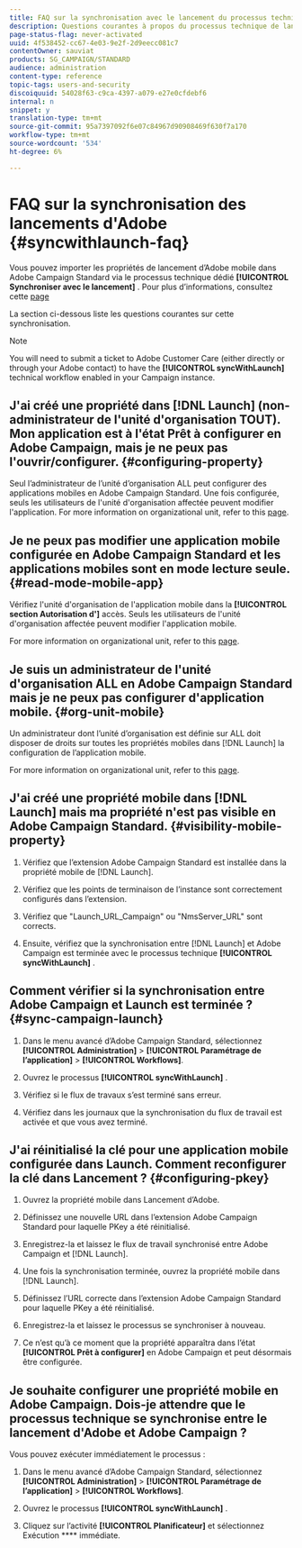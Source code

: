 ```yaml
---
title: FAQ sur la synchronisation avec le lancement du processus technique
description: Questions courantes à propos du processus technique de lancement.
page-status-flag: never-activated
uuid: 4f538452-cc67-4e03-9e2f-2d9eecc081c7
contentOwner: sauviat
products: SG_CAMPAIGN/STANDARD
audience: administration
content-type: reference
topic-tags: users-and-security
discoiquuid: 54028f63-c9ca-4397-a079-e27e0cfdebf6
internal: n
snippet: y
translation-type: tm+mt
source-git-commit: 95a7397092f6e07c84967d90908469f630f7a170
workflow-type: tm+mt
source-wordcount: '534'
ht-degree: 6%

---
```



# FAQ sur la synchronisation des lancements d&#39;Adobe {#syncwithlaunch-faq}

Vous pouvez importer les propriétés de lancement d’Adobe mobile dans Adobe Campaign Standard via le processus technique dédié **[!UICONTROL Synchroniser avec le lancement]** . Pour plus d’informations, consultez cette [page](../../administration/using/technical-workflows.md)

La section ci-dessous liste les questions courantes sur cette synchronisation.

>[!NOTE]
>
>You will need to submit a ticket to Adobe Customer Care (either directly or through your Adobe contact) to have the **[!UICONTROL syncWithLaunch]** technical workflow enabled in your Campaign instance.

## J&#39;ai créé une propriété dans [!DNL Launch] (non-administrateur de l&#39;unité d&#39;organisation TOUT). Mon application est à l&#39;état Prêt à configurer en Adobe Campaign, mais je ne peux pas l&#39;ouvrir/configurer. {#configuring-property}

Seul l’administrateur de l’unité d’organisation ALL peut configurer des applications mobiles en Adobe Campaign Standard. Une fois configurée, seuls les utilisateurs de l&#39;unité d&#39;organisation affectée peuvent modifier l&#39;application. For more information on organizational unit, refer to this [page](../../administration/using/organizational-units.md).

## Je ne peux pas modifier une application mobile configurée en Adobe Campaign Standard et les applications mobiles sont en mode lecture seule. {#read-mode-mobile-app}

Vérifiez l&#39;unité d&#39;organisation de l&#39;application mobile dans la **[!UICONTROL section Autorisation d&#39;]** accès. Seuls les utilisateurs de l&#39;unité d&#39;organisation affectée peuvent modifier l&#39;application mobile.

For more information on organizational unit, refer to this [page](../../administration/using/organizational-units.md).

## Je suis un administrateur de l&#39;unité d&#39;organisation ALL en Adobe Campaign Standard mais je ne peux pas configurer d&#39;application mobile. {#org-unit-mobile}

Un administrateur dont l’unité d’organisation est définie sur ALL doit disposer de droits sur toutes les propriétés mobiles dans [!DNL Launch] la configuration de l’application mobile.

For more information on organizational unit, refer to this [page](../../administration/using/organizational-units.md).

## J&#39;ai créé une propriété mobile dans [!DNL Launch] mais ma propriété n&#39;est pas visible en Adobe Campaign Standard. {#visibility-mobile-property}

1. Vérifiez que l’extension Adobe Campaign Standard est installée dans la propriété mobile de [!DNL Launch].

1. Vérifiez que les points de terminaison de l’instance sont correctement configurés dans l’extension.

1. Vérifiez que &quot;Launch_URL_Campaign&quot; ou &quot;NmsServer_URL&quot; sont corrects.

1. Ensuite, vérifiez que la synchronisation entre [!DNL Launch] et Adobe Campaign est terminée avec le processus technique **[!UICONTROL syncWithLaunch]** .

## Comment vérifier si la synchronisation entre Adobe Campaign et Launch est terminée ? {#sync-campaign-launch}

1. Dans le menu avancé d’Adobe Campaign Standard, sélectionnez **[!UICONTROL Administration]** > **[!UICONTROL Paramétrage de l’application]** > **[!UICONTROL Workflows]**.

1. Ouvrez le processus **[!UICONTROL syncWithLaunch]** .

1. Vérifiez si le flux de travaux s’est terminé sans erreur.

1. Vérifiez dans les journaux que la synchronisation du flux de travail est activée et que vous avez terminé.

## J&#39;ai réinitialisé la clé pour une application mobile configurée dans Launch. Comment reconfigurer la clé dans Lancement ? {#configuring-pkey}

1. Ouvrez la propriété mobile dans Lancement d’Adobe.

1. Définissez une nouvelle URL dans l’extension Adobe Campaign Standard pour laquelle PKey a été réinitialisé.

1. Enregistrez-la et laissez le flux de travail synchronisé entre Adobe Campaign et [!DNL Launch].

1. Une fois la synchronisation terminée, ouvrez la propriété mobile dans [!DNL Launch].

1. Définissez l’URL correcte dans l’extension Adobe Campaign Standard pour laquelle PKey a été réinitialisé.

1. Enregistrez-la et laissez le processus se synchroniser à nouveau.

1. Ce n’est qu’à ce moment que la propriété apparaîtra dans l’état **[!UICONTROL Prêt à configurer]** en Adobe Campaign et peut désormais être configurée.

## Je souhaite configurer une propriété mobile en Adobe Campaign. Dois-je attendre que le processus technique se synchronise entre le lancement d&#39;Adobe et Adobe Campaign ?

Vous pouvez exécuter immédiatement le processus :

1. Dans le menu avancé d’Adobe Campaign Standard, sélectionnez **[!UICONTROL Administration]** > **[!UICONTROL Paramétrage de l’application]** > **[!UICONTROL Workflows]**.

1. Ouvrez le processus **[!UICONTROL syncWithLaunch]** .

1. Cliquez sur l’activité **[!UICONTROL Planificateur]** et sélectionnez Exécution **** immédiate.
